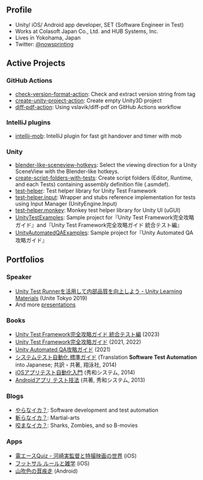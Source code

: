 ## Profile

- Unity/ iOS/ Android app developer, SET (Software Engineer in Test)
- Works at Colasoft Japan Co., Ltd. and HUB Systems, Inc.
- Lives in Yokohama, Japan
- Twitter: [@nowsprinting](https://twitter.com/nowsprinting)


## Active Projects

### GitHub Actions

- [check-version-format-action](https://github.com/nowsprinting/check-version-format-action): Check and extract version string from tag
- [create-unity-project-action](https://github.com/nowsprinting/create-unity-project-action): Create empty Unity3D project
- [diff-pdf-action](https://github.com/nowsprinting/diff-pdf-action): Using vslavik/diff-pdf on GitHub Actions workflow

### IntelliJ plugins

- [intellij-mob](https://github.com/remotemobprogramming/intellij-mob): IntelliJ plugin for fast git handover and timer with mob

### Unity

- [blender-like-sceneview-hotkeys](https://github.com/nowsprinting/blender-like-sceneview-hotkeys): Select the viewing direction for a Unity SceneView with the Blender-like hotkeys.
- [create-script-folders-with-tests](https://github.com/nowsprinting/create-script-folders-with-tests): Create script folders (Editor, Runtime, and each Tests) containing assembly definition file (.asmdef).
- [test-helper](https://github.com/nowsprinting/test-helper): Test helper library for Unity Test Framework
- [test-helper.input](https://github.com/nowsprinting/test-helper.input): Wrapper and stubs reference implementation for tests using Input Manager (UnityEngine.Input)
- [test-helper.monkey](https://github.com/nowsprinting/test-helper.monkey): Monkey test helper library for Unity UI (uGUI)
- [UnityTestExamples](https://github.com/nowsprinting/UnityTestExamples): Sample project for『Unity Test Framework完全攻略ガイド』and『Unity Test Framework完全攻略ガイド 統合テスト編』
- [UnityAutomatedQAExamples](https://github.com/nowsprinting/UnityAutomatedQAExamples): Sample project for『Unity Automated QA攻略ガイド』


## Portfolios

### Speaker

- [Unity Test Runnerを活用して内部品質を向上しよう - Unity Learning Materials](https://learning.unity3d.jp/3300/) (Unite Tokyo 2019)
- And more [presentations](https://www.slideshare.net/nowsprinting/presentations)

### Books

- [Unity Test Framework完全攻略ガイド 統合テスト編](https://www.nowsprinting.com/entry/2023/05/21/043237) (2023)
- [Unity Test Framework完全攻略ガイド](https://www.nowsprinting.com/entry/2022/08/10/080000) (2021, 2022)
- [Unity Automated QA攻略ガイド](https://www.nowsprinting.com/entry/2021/12/26/100000) (2021)
- [システムテスト自動化 標準ガイド](https://amzn.to/2XkTZlo) (Translation **Software Test Automation** into Japanese; 共訳・共著, 翔泳社, 2014)
- [iOSアプリテスト自動化入門](https://amzn.to/2X8VUt2) (秀和システム, 2014)
- [Androidアプリ テスト技法](https://amzn.to/3bKFSeh) (共著, 秀和システム, 2013)

### Blogs

- [やらなイカ？](https://www.nowsprinting.com/): Software development and test automation
- [斬らなイカ？](https://martial-arts.nowsprinting.com/): Martial-arts
- [咬まなイカ？](https://same.nowsprinting.com/): Sharks, Zombies, and so B-movies

### Apps

- [電エースQuiz - 河崎実監督と特撮映画の世界](https://apps.apple.com/jp/app/id528698814) (iOS)
- [フットサル ルールと雑学](https://apps.apple.com/jp/app/id512031516) (iOS)
- [山吹色の茸疾走](https://play.google.com/store/apps/details?id=com.nowsprinting.sunlightyellowmushroom) (Android)
